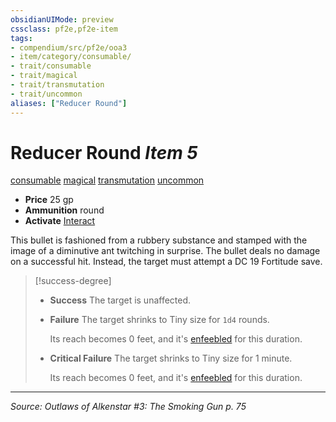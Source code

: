 ```yaml
---
obsidianUIMode: preview
cssclass: pf2e,pf2e-item
tags:
- compendium/src/pf2e/ooa3
- item/category/consumable/
- trait/consumable
- trait/magical
- trait/transmutation
- trait/uncommon
aliases: ["Reducer Round"]
---
```

# Reducer Round *Item 5*  
[consumable](consumable.md "Consumable Item Trait")  [magical](magical.md "Magical Item Trait")  [transmutation](transmutation.md "Transmutation School Trait")  [uncommon](uncommon.md "Uncommon Rarity Trait")  

- **Price** 25 gp
- **Ammunition** round
- **Activate** [Interact](interact.md)

This bullet is fashioned from a rubbery substance and stamped with the image of a diminutive ant twitching in surprise. The bullet deals no damage on a successful hit. Instead, the target must attempt a DC 19 Fortitude save.

> [!success-degree] 
> - **Success** The target is unaffected.
> - **Failure** The target shrinks to Tiny size for `1d4` rounds.
>
>    Its reach becomes 0 feet, and it's [enfeebled](conditions.md#Enfeebled) for this duration.
> - **Critical Failure** The target shrinks to Tiny size for 1 minute.
>
>    Its reach becomes 0 feet, and it's [enfeebled](conditions.md#Enfeebled) for this duration.


---
*Source: Outlaws of Alkenstar #3: The Smoking Gun p. 75*